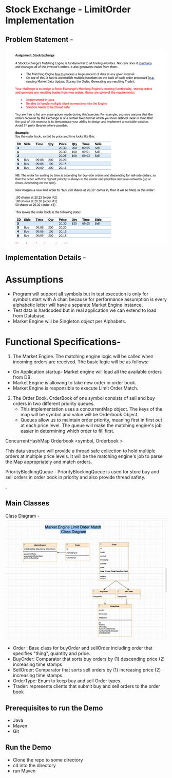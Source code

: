 # Stock Exchange - LimitOrder Implementation

## Problem Statement -

![img.png](problem-statement.png)


## Implementation Details -

# Assumptions
* Program will support all symbols but in test execution is only for symbols start with A char. because for performance
  assumption is every alphabetic letter will have a separate Market Engine instance.
* Test data is hardcoded but in real application we can extend to load from Database.  
* Market Engine will be Singleton object per Alphabets.  
  

# Functional Specifications- 

1. The Market Engine.
The matching engine logic will be called when incoming orders are received. The basic logic will be as follows:

- On Application startup- Market engine will load all the available orders from DB.
- Market Engine is allowing to take new order in order book. 
- Market Engine is responsible to execute Limit Order Match.

2. The Order Book. 
OrderBook of one symbol consists of sell and buy orders in two different priority queues. 
   - This implementation uses a concurrentMap object. The keys of the map will be symbol and value will be Orderbook Object.
   - Queues allow us to maintain order priority, meaning first in first out at each price level. 
     The queue will make the matching engine's job easier in determining which order to fill first. 

ConcurrentHashMap Orderbook <symbol, Orderbook >

This data structure will provide a thread safe collection to hold multiple orders at multiple price levels. 
It will be the matching engine's job to parse the Map appropriately and match orders.   

PriorityBlockingQueue -
PriorityBlockingQueue is used for store buy and sell orders in order book in priority and also provide thread safety.


.

## Main Classes 
Class Diagram - ![img.png](class-diagram.png)


* Order : Base class for buyOrder and sellOrder including order that specifies "thing", quantity and price. 
* BuyOrder: Comparator that sorts buy orders by (1) descending price (2) increasing time stamps
* SellOrder: Comparator that sorts sell orders by (1) increasing price (2) increasing time stamps.
* OrderType: Enum to keep buy and sell Order types.
* Trader: represents clients that submit buy and sell orders to the order book

## Prerequisites to run the Demo
* Java
* Maven
* Git

## Run the Demo

- Clone the repo to some directory
- cd into the directory
- run Maven